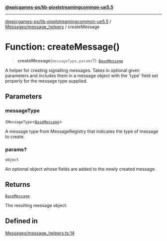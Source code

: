 [**@epicgames-ps/lib-pixelstreamingcommon-ue5.5**](../../../README.md)

***

[@epicgames-ps/lib-pixelstreamingcommon-ue5.5](../../../README.md) / [Messages/message\_helpers](../README.md) / createMessage

# Function: createMessage()

> **createMessage**(`messageType`, `params`?): [`BaseMessage`](../../base_message/interfaces/BaseMessage.md)

A helper for creating signalling messages. Takes in optional given parameters and
includes them in a message object with the 'type' field set properly for the message
type supplied.

## Parameters

### messageType

`IMessageType`\<[`BaseMessage`](../../base_message/interfaces/BaseMessage.md)\>

A message type from MessageRegistry that indicates the type of message to create.

### params?

`object`

An optional object whose fields are added to the newly created message.

## Returns

[`BaseMessage`](../../base_message/interfaces/BaseMessage.md)

The resulting message object.

## Defined in

[Messages/message\_helpers.ts:14](https://github.com/mcottontensor/PixelStreamingInfrastructure/blob/a672d2fe0d0173d1eab643bb6d301d286cbbdbb0/Common/src/Messages/message_helpers.ts#L14)
